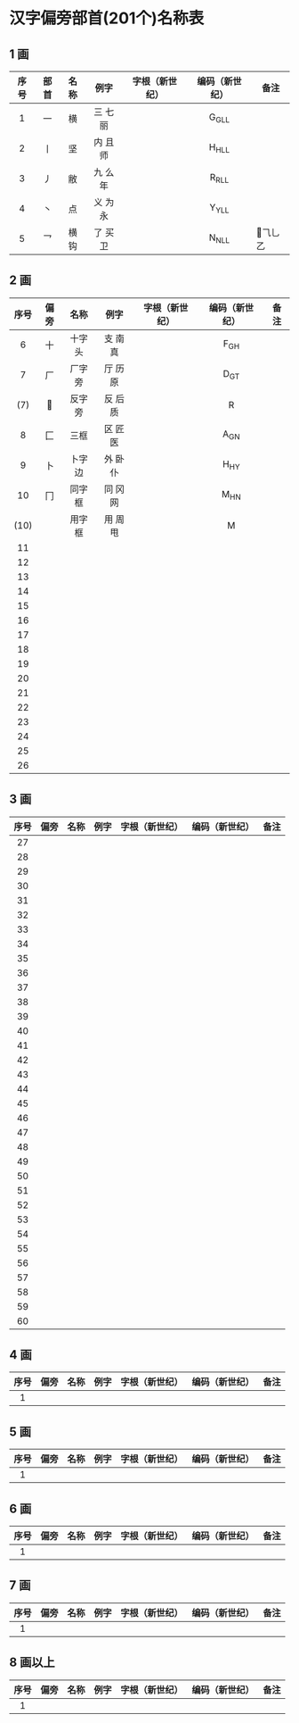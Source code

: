 # 汉字偏旁部首(201个)名称表

## 1 画

|序号|部首|名称|例字|字根（新世纪）|编码（新世纪）|备注|
|:-:|:-:|:-:|:-:|:-:|:-:|---|
|1|一|横|三 七 丽||G<sub>GLL</sub>||
|2|丨|坚|内 且 师||H<sub>HLL</sub>||
|3|丿|敝|九 么 年||R<sub>RLL</sub>||
|4|丶|点|义 为 永||Y<sub>YLL</sub>||
|5|乛|横钩|了 买 卫||N<sub>NLL</sub>|⺄乚乙|

## 2 画

|序号|偏旁|名称|例字|字根（新世纪）|编码（新世纪）|备注|
|:-:|:-:|:-:|:-:|:-:|:-:|---|
|6|十|十字头|支 南 真||F<sub>GH</sub>||
|7|厂|厂字旁|厅 历 原||D<sub>GT</sub>||
|(7)||反字旁|反 后 质||R||
|8|匚|三框|区 匠 医||A<sub>GN</sub>||
|9|卜|卜字边|外 卧 仆||H<sub>HY</sub>||
|10|冂|同字框|同 冈 网||M<sub>HN</sub>||
|(10)||用字框|用 周 甩||M||
|11|||||||
|12|||||||
|13|||||||
|14|||||||
|15|||||||
|16|||||||
|17|||||||
|18|||||||
|19|||||||
|20|||||||
|21|||||||
|22|||||||
|23|||||||
|24|||||||
|25|||||||
|26|||||||

## 3 画

|序号|偏旁|名称|例字|字根（新世纪）|编码（新世纪）|备注|
|:-:|:-:|:-:|:-:|:-:|:-:|---|
|27|||||||
|28|||||||
|29|||||||
|30|||||||
|31|||||||
|32|||||||
|33|||||||
|34|||||||
|35|||||||
|36|||||||
|37|||||||
|38|||||||
|39|||||||
|40|||||||
|41|||||||
|42|||||||
|43|||||||
|44|||||||
|45|||||||
|46|||||||
|47|||||||
|48|||||||
|49|||||||
|50|||||||
|51|||||||
|52|||||||
|53|||||||
|54|||||||
|55|||||||
|56|||||||
|57|||||||
|58|||||||
|59|||||||
|60|||||||

## 4 画

|序号|偏旁|名称|例字|字根（新世纪）|编码（新世纪）|备注|
|:-:|:-:|:-:|:-:|:-:|:-:|---|
|1|||||||

## 5 画

|序号|偏旁|名称|例字|字根（新世纪）|编码（新世纪）|备注|
|:-:|:-:|:-:|:-:|:-:|:-:|---|
|1|||||||

## 6 画

|序号|偏旁|名称|例字|字根（新世纪）|编码（新世纪）|备注|
|:-:|:-:|:-:|:-:|:-:|:-:|---|
|1|||||||

## 7 画

|序号|偏旁|名称|例字|字根（新世纪）|编码（新世纪）|备注|
|:-:|:-:|:-:|:-:|:-:|:-:|---|
|1|||||||

## 8 画以上

|序号|偏旁|名称|例字|字根（新世纪）|编码（新世纪）|备注|
|:-:|:-:|:-:|:-:|:-:|:-:|---|
|1|||||||
